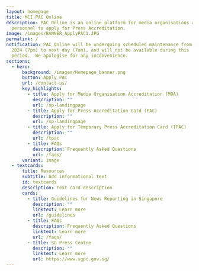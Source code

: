 ```yaml
---
layout: homepage
title: MCI PAC Online
description: PAC Online is an online platform for media organisations and media
  personnel to apply for Press Accreditation.
image: /images/BANNER_ApplyPAC1.JPG
permalink: /
notification: PAC Online will be undergoing scheduled maintenance from 10 Feb
  2024 (7pm) to next day (7am), and will not be available during this
  period.  We apologise for any inconvenience.
sections:
  - hero:
      background: /images/Homepage_banner.png
      button: Apply PAC
      url: /contact-us/
      key_highlights:
        - title: Apply for Media Organisation Accreditation (MOA)
          description: ""
          url: /sp-landingpage
        - title: Apply for Press Accreditation Card (PAC)
          description: ""
          url: /sp-landingpage
        - title: Apply for Temporary Press Accreditation Card (TPAC)
          description: ""
          url: /tpac
        - title: FAQs
          description: Frequently Asked Questions
          url: /faqs/
      variant: image
  - textcards:
      title: Resources
      subtitle: Add informational text
      id: textcards
      description: Text card description
      cards:
        - title: Guidelines for News Reporting in Singapore
          description: ""
          linktext: Learn more
          url: /guidelines
        - title: FAQs
          description: Frequently Asked Questions
          linktext: Learn more
          url: /faqs/
        - title: SG Press Centre
          description: ""
          linktext: Learn more
          url: https://www.sgpc.gov.sg/
---
```

